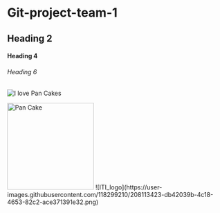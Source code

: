 # Git-project-team-1

## Heading 2

#### Heading 4

###### Heading 6

![I love Pan Cakes](https://images.pexels.com/photos/349728/pexels-photo-349728.jpeg?auto=compress&cs=tinysrgb&w=1260&h=750&dpr=1)

 <img src="https://images.pexels.com/photos/349728/pexels-photo-349728.jpeg?auto=compress&cs=tinysrgb&w=1260&h=750&dpr=1" width="200" title="Pan Cake">
![ITI_logo](https://user-images.githubusercontent.com/118299210/208113423-db42039b-4c18-4653-82c2-ace371391e32.png)
